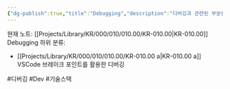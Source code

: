```yaml
---
{"dg-publish":true,"title":"Debugging","description":"디버깅과 관련된 부분중 기술적인 내용에 대한 글 입니다.","permalink":"/projects/library/kr/000/010/010-00/kr-010-00/","dgPassFrontmatter":true,"noteIcon":"0","created":"2024-12-18T21:41:37.029+09:00","updated":"2024-12-18T21:43:04.049+09:00"}
---
```


현재 노트: [[Projects/Library/KR/000/010/010.00/KR-010.00\|KR-010.00]] Debugging
하위 분류:
- [[Projects/Library/KR/000/010/010.00/KR-010.00 a\|KR-010.00 a]] VSCode 브레이크 포인트를 활용한 디버깅

#디버깅 #Dev #기술스택 